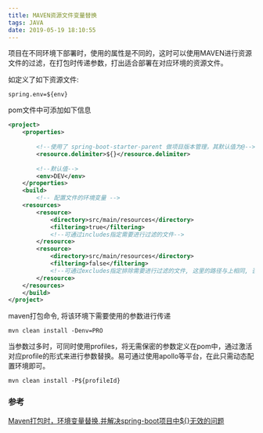 ```yaml
---
title: MAVEN资源文件变量替换
tags: JAVA
date: 2019-05-19 18:10:55
---
```


项目在不同环境下部署时，使用的属性是不同的，这时可以使用MAVEN进行资源文件的过滤，在打包时传递参数，打出适合部署在对应环境的资源文件。

如定义了如下资源文件:

```properties
spring.env=${env}
```

pom文件中可添加如下信息

```xml
<project>
	<properties>
        
        <!--使用了 spring-boot-starter-parent 做项目版本管理，其默认值为@-->
        <resource.delimiter>${}</resource.delimiter>
        
        <!--默认值-->
        <env>DEV</env>
    </properties>
    <build>
    	<!-- 配置文件的环境变量 -->
    <resources>
        <resource>
            <directory>src/main/resources</directory>
            <filtering>true</filtering>
            <!--可通过includes指定需要进行过滤的文件-->
        </resource>
        <resource>
            <directory>src/main/resources</directory>
            <filtering>false</filtering>
            <!--可通过excludes指定排除需要进行过滤的文件, 这里的路径与上相同, 否则其他文件将不会被打包-->
        </resource>
    </resources>
    </build>
</project>
```

maven打包命令, 将该环境下需要使用的参数进行传递

```script
mvn clean install -Denv=PRO
```

当参数过多时，可同时使用profiles，将无需保密的参数定义在pom中，通过激活对应profile的形式来进行参数替换。易可通过使用apollo等平台，在此只需动态配置环境即可。

```
mvn clean install -P${profileId}
```

### 参考

[Maven打包时，环境变量替换,并解决spring-boot项目中${}无效的问题](<https://www.jianshu.com/p/cf3bd9ddfe6f>)